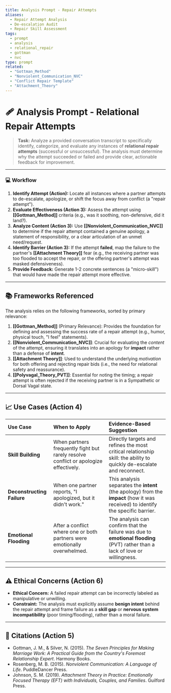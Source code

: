 ```yaml
---
title: Analysis Prompt - Repair Attempts
aliases:
  - Repair Attempt Analysis
  - De-escalation Audit
  - Repair Skill Assessment
tags:
  - prompt
  - analysis
  - relational_repair
  - gottman
  - nvc
type: prompt
related:
  - "Gottman_Method"
  - "Nonviolent_Communication_NVC"
  - "Conflict Repair Template"
  - "Attachment_Theory"
---
```


<!-- @format -->

# 🩹 Analysis Prompt - Relational Repair Attempts

> **Task:** Analyze a provided conversation transcript to specifically identify, categorize, and evaluate any instances of **relational repair attempts** (successful or unsuccessful). The analysis must determine why the attempt succeeded or failed and provide clear, actionable feedback for improvement.

---

### 💻 Workflow

1.  **Identify Attempt (Action):** Locate all instances where a partner attempts to de-escalate, apologize, or shift the focus away from conflict (a "repair attempt").
2.  **Evaluate Effectiveness (Action 3):** Assess the attempt using **[[Gottman_Method]]** criteria (e.g., was it soothing, non-defensive, did it land?).
3.  **Analyze Content (Action 3):** Use **[[Nonviolent_Communication_NVC]]** to determine if the repair attempt contained a genuine apology, a statement of responsibility, or a clear articulation of an unmet need/request.
4.  **Identify Barrier (Action 3):** If the attempt **failed**, map the failure to the partner's **[[Attachment Theory]]** fear (e.g., the receiving partner was too flooded to accept the repair, or the offering partner's attempt was masked defensiveness).
5.  **Provide Feedback:** Generate 1-2 concrete sentences (a "micro-skill") that would have made the repair attempt more effective.

---

## 📚 Frameworks Referenced

The analysis relies on the following frameworks, sorted by primary relevance:

1.  **[[Gottman_Method]]** (Primary Relevance): Provides the foundation for defining and assessing the success rate of a repair attempt (e.g., humor, physical touch, "I feel" statements).
2.  **[[Nonviolent_Communication_NVC]]**: Crucial for evaluating the _content_ of the attempt, ensuring it translates into an apology for **impact** rather than a defense of **intent**.
3.  **[[Attachment Theory]]**: Used to understand the underlying _motivation_ for both offering and rejecting repair bids (i.e., the need for relational safety and reassurance).
4.  **[[Polyvagal_Theory_PVT]]**: Essential for noting the timing; a repair attempt is often rejected if the receiving partner is in a Sympathetic or Dorsal Vagal state.

---

## 📈 Use Cases (Action 4)

| Use Case                   | When to Apply                                                                        | Evidence-Based Suggestion                                                                                                        |
| :------------------------- | :----------------------------------------------------------------------------------- | :------------------------------------------------------------------------------------------------------------------------------- |
| **Skill Building**         | When partners frequently fight but rarely resolve conflict or apologize effectively. | Directly targets and refines the most critical relationship skill: the ability to quickly de-escalate and reconnect.             |
| **Deconstructing Failure** | When one partner reports, "I apologized, but it didn't work."                        | This analysis separates the **intent** (the apology) from the **impact** (how it was received) to identify the specific barrier. |
| **Emotional Flooding**     | After a conflict where one or both partners were emotionally overwhelmed.            | The analysis can confirm that the failure was due to **emotional flooding** (PVT) rather than a lack of love or willingness.     |

---

## ⚠️ Ethical Concerns (Action 6)

- **Ethical Concern:** A failed repair attempt can be incorrectly labeled as manipulative or unwilling.
- **Constraint:** The analysis must explicitly assume **benign intent** behind the repair attempt and frame failure as a **skill gap** or **nervous system incompatibility** (poor timing/flooding), rather than a moral failure.

---

## 📖 Citations (Action 5)

- Gottman, J. M., & Silver, N. (2015). _The Seven Principles for Making Marriage Work: A Practical Guide from the Country's Foremost Relationship Expert_. Harmony Books.
- Rosenberg, M. B. (2015). _Nonviolent Communication: A Language of Life_. PuddleDancer Press.
- Johnson, S. M. (2019). _Attachment Theory in Practice: Emotionally Focused Therapy (EFT) with Individuals, Couples, and Families_. Guilford Press.

